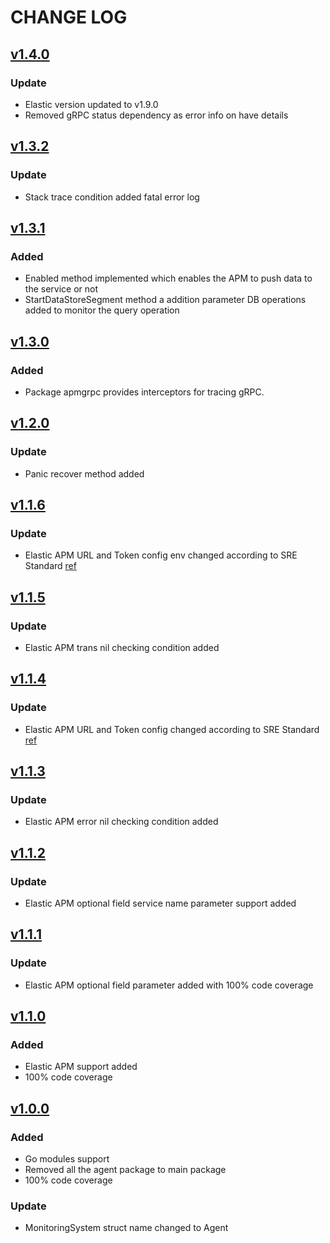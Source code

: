 # CHANGE LOG

## [v1.4.0](https://stash.bms.bz/projects/bms/repos/monitoringsystem/browse?at=v1.4.0)

### Update

- Elastic version updated to v1.9.0
- Removed gRPC status dependency as error info on have details

## [v1.3.2](https://stash.bms.bz/projects/bms/repos/monitoringsystem/browse?at=v1.3.2)

### Update

- Stack trace condition added fatal error log

## [v1.3.1](https://stash.bms.bz/projects/bms/repos/monitoringsystem/browse?at=v1.3.1)

### Added

- Enabled method implemented which enables the APM to push data to the service or not
- StartDataStoreSegment method a addition parameter DB operations added to monitor the query operation

## [v1.3.0](https://stash.bms.bz/projects/bms/repos/monitoringsystem/browse?at=v1.3.0)

### Added

- Package apmgrpc provides interceptors for tracing gRPC.

## [v1.2.0](https://stash.bms.bz/projects/bms/repos/monitoringsystem/browse?at=v1.2.0)

### Update

- Panic recover method added

## [v1.1.6](https://stash.bms.bz/projects/bms/repos/monitoringsystem/browse?at=v1.1.6)

### Update

- Elastic APM URL and Token config env changed according to SRE Standard [ref](https://confluence.bms.bz/display/AP/Elastic+APM)

## [v1.1.5](https://stash.bms.bz/projects/bms/repos/monitoringsystem/browse?at=v1.1.5)

### Update

- Elastic APM trans nil checking condition added

## [v1.1.4](https://stash.bms.bz/projects/bms/repos/monitoringsystem/browse?at=v1.1.4)

### Update

- Elastic APM URL and Token config changed according to SRE Standard [ref](https://confluence.bms.bz/display/AP/Elastic+APM)

## [v1.1.3](https://stash.bms.bz/projects/bms/repos/monitoringsystem/browse?at=v1.1.3)

### Update

- Elastic APM error nil checking condition added

## [v1.1.2](https://stash.bms.bz/projects/bms/repos/monitoringsystem/browse?at=v1.1.2)

### Update

- Elastic APM optional field service name parameter support added

## [v1.1.1](https://stash.bms.bz/projects/bms/repos/monitoringsystem/browse?at=v1.1.1)

### Update

- Elastic APM optional field parameter added with 100% code coverage

## [v1.1.0](https://stash.bms.bz/projects/bms/repos/monitoringsystem/browse?at=v1.1.0)

### Added

- Elastic APM support added
- 100% code coverage

## [v1.0.0](https://stash.bms.bz/projects/bms/repos/monitoringsystem/browse?at=v1.0.0)

### Added

- Go modules support
- Removed all the agent package to main package
- 100% code coverage

### Update

- MonitoringSystem struct name changed to Agent
